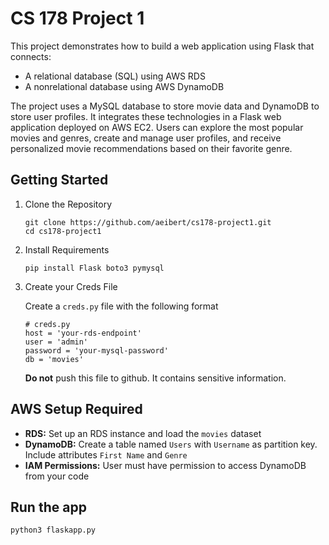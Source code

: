 # CS 178 Project 1

This project demonstrates how to build a web application using Flask that connects:
- A relational database (SQL) using AWS RDS
- A nonrelational database using AWS DynamoDB
  
The project uses a MySQL database to store movie data and DynamoDB to store user profiles. It integrates these technologies in a Flask web application deployed on AWS EC2.
Users can explore the most popular movies and genres, create and manage user profiles, and receive personalized movie recommendations based on their favorite genre.

## Getting Started
1. Clone the Repository
   ```
   git clone https://github.com/aeibert/cs178-project1.git
   cd cs178-project1
   ```

3. Install Requirements
   ```
   pip install Flask boto3 pymysql
   ```
5. Create your Creds File
   
   Create a `creds.py` file with the following format
   ```
   # creds.py
   host = 'your-rds-endpoint'
   user = 'admin'
   password = 'your-mysql-password'
   db = 'movies'
   ```
   **Do not** push this file to github. It contains sensitive information.

## AWS Setup Required
- **RDS:** Set up an RDS instance and load the `movies` dataset
- **DynamoDB:** Create a table named `Users` with `Username` as partition key. Include attributes `First Name` and `Genre`
- **IAM Permissions:** User must have permission to access DynamoDB from your code

## Run the app
```
python3 flaskapp.py
```
